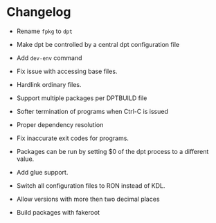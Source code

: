 # Changelog

- Rename `fpkg` to `dpt`

- Make dpt be controlled by a central dpt configuration file

- Add `dev-env` command

- Fix issue with accessing base files.

- Hardlink ordinary files.

- Support multiple packages per DPTBUILD file

- Softer termination of programs when Ctrl-C is issued

- Proper dependency resolution

- Fix inaccurate exit codes for programs.

- Packages can be run by setting $0 of the dpt process to a different value.

- Add glue support.

- Switch all configuration files to RON instead of KDL.

- Allow versions with more then two decimal places

- Build packages with fakeroot

